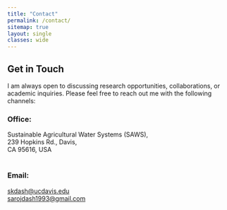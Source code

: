 ```yaml
---
title: "Contact"
permalink: /contact/
sitemap: true
layout: single
classes: wide
---
```

## Get in Touch
I am always open to discussing research opportunities, collaborations, or academic inquiries. Please feel free to reach out me with the following channels:

### Office:
Sustainable Agricultural Water Systems (SAWS),<br>
239 Hopkins Rd., Davis,<br>
CA 95616, USA<br>
<br>
### Email:
[skdash@ucdavis.edu](mailto:skdash@ucdavis.edu)<br>
[sarojdash1993@gmail.com](mailto:sarojdash1993@gmail.com)
